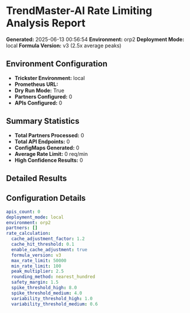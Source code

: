 # TrendMaster-AI Rate Limiting Analysis Report

**Generated:** 2025-06-13 00:56:54
**Environment:** orp2
**Deployment Mode:** local
**Formula Version:** v3 (2.5x average peaks)

## Environment Configuration

- **Trickster Environment:** local
- **Prometheus URL:** 
- **Dry Run Mode:** True
- **Partners Configured:** 0
- **APIs Configured:** 0

## Summary Statistics

- **Total Partners Processed:** 0
- **Total API Endpoints:** 0
- **ConfigMaps Generated:** 0
- **Average Rate Limit:** 0 req/min
- **High Confidence Results:** 0

## Detailed Results

## Configuration Details

```yaml
apis_count: 0
deployment_mode: local
environment: orp2
partners: []
rate_calculation:
  cache_adjustment_factor: 1.2
  cache_hit_threshold: 0.1
  enable_cache_adjustment: true
  formula_version: v3
  max_rate_limit: 50000
  min_rate_limit: 100
  peak_multiplier: 2.5
  rounding_method: nearest_hundred
  safety_margin: 1.5
  spike_threshold_high: 8.0
  spike_threshold_medium: 4.0
  variability_threshold_high: 1.0
  variability_threshold_medium: 0.6
```

